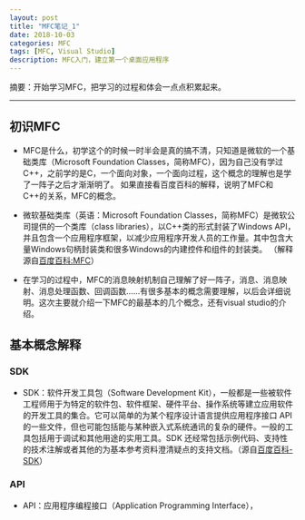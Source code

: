 ```yaml
---
layout: post
title: "MFC笔记_1"
date: 2018-10-03
categories: MFC
tags: [MFC, Visual Studio]
description: MFC入门，建立第一个桌面应用程序
---
```


摘要：开始学习MFC，把学习的过程和体会一点点积累起来。

---


## 初识MFC

- MFC是什么，初学这个的时候一时半会是真的搞不清，只知道是微软的一个基础类库（Microsoft Foundation Classes，简称MFC），因为自己没有学过C++，之前学的是C，一个面向对象，一个面向过程，这个概念的理解也是学了一阵子之后才渐渐明了。
  如果直接看百度百科的解释，说明了MFC和C++的关系，MFC的概念。
  
- 微软基础类库（英语：Microsoft Foundation Classes，简称MFC）是微软公司提供的一个类库（class libraries），以C++类的形式封装了Windows API，并且包含一个应用程序框架，以减少应用程序开发人员的工作量。其中包含大量Windows句柄封装类和很多Windows的内建控件和组件的封装类。
（解释源自[百度百科:MFC](https://baike.baidu.com/item/MFC/2530850?fr=aladdin)）

- 在学习的过程中，MFC的消息映射机制自己理解了好一阵子，消息、消息映射、消息处理函数、回调函数......有很多基本的概念需要理解，以后会详细说明。这次主要就介绍一下MFC的最基本的几个概念，还有visual studio的介绍。

## 基本概念解释

### SDK
- SDK：软件开发工具包（Software Development Kit），一般都是一些被软件工程师用于为特定的软件包、软件框架、硬件平台、操作系统等建立应用软件的开发工具的集合。它可以简单的为某个程序设计语言提供应用程序接口 API 的一些文件，但也可能包括能与某种嵌入式系统通讯的复杂的硬件。一般的工具包括用于调试和其他用途的实用工具。SDK 还经常包括示例代码、支持性的技术注解或者其他的为基本参考资料澄清疑点的支持文档。（源自[百度百科-SDK](https://baike.baidu.com/item/sdk/7815680?fr=aladdin)）

### API
- API：应用程序编程接口（Application Programming Interface），
